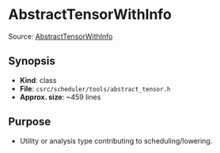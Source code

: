 # AbstractTensorWithInfo

Source: [AbstractTensorWithInfo](../../../csrc/scheduler/tools/abstract_tensor.h#L509)

## Synopsis
- **Kind**: class
- **File**: `csrc/scheduler/tools/abstract_tensor.h`
- **Approx. size**: ~459 lines

## Purpose
- Utility or analysis type contributing to scheduling/lowering.
